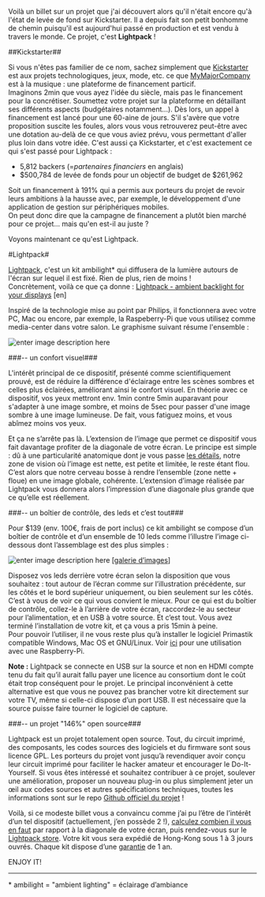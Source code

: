 <!--t Lightpack - un ambilight open source t-->

Voilà un billet sur un projet que j'ai découvert alors qu'il n'était encore qu'à l'état de levée de fond sur Kickstarter.
Il a depuis fait son petit bonhomme de chemin puisqu'il est aujourd'hui passé en production et est vendu à travers le monde. Ce projet, c'est **Lightpack** !

##Kickstarter##

Si vous n'êtes pas familier de ce nom, sachez simplement que [Kickstarter][1] est aux projets technologiques, jeux, mode, etc. ce que [MyMajorCompany][2] est à la musique : une plateforme de financement particif.  
Imaginons 2min que vous ayez l'idée du siècle, mais pas le financement pour la concrétiser. Soumettez votre projet sur la plateforme en détaillant ses différents aspects (budgétaires notamment...). Dès lors, un appel à financement est lancé pour une 60-aine de jours. S'il s'avère que votre proposition suscite les foules, alors vous vous retrouverez peut-être avec une dotation au-delà de ce que vous aviez prévu, vous permettant d'aller plus loin dans votre idée. C'est aussi ça Kickstarter, et c'est exactement ce qui s'est passé pour Lightpack :

- 5,812 backers (=*partenaires financiers* en anglais)
- $500,784 de levée de fonds pour un objectif de budget de $261,962

Soit un financement à 191% qui a permis aux porteurs du projet de revoir leurs ambitions à la hausse avec, par exemple, le développement d'une application de gestion sur périphériques mobiles.  
On peut donc dire que la campagne de financement a plutôt bien marché pour ce projet... mais qu'en est-il au juste ?

Voyons maintenant ce qu'est Lightpack.

#Lightpack#

[Lightpack][3], c'est un kit ambilight\* qui diffusera de la lumière autours de l'écran sur lequel il est fixé. Rien de plus, rien de moins !  
Concrètement, voilà ce que ça donne : [Lightpack - ambient backlight for your displays][4] [en]

Inspiré de la technologie mise au point par Philips, il fonctionnera avec votre PC, Mac ou encore, par exemple, la Raspeberry-Pi que vous utilisez comme media-center dans votre salon. Le graphisme suivant résume l'ensemble :

![enter image description here][5]

###-- un confort visuel###

L'intérêt principal de ce dispositif, présenté comme scientifiquement prouvé, est de réduire la différence d'éclairage entre les scènes sombres et celles plus éclairées, améliorant ainsi le confort visuel.
En théorie avec ce dispositif, vos yeux mettront env. 1min contre 5min auparavant pour s'adapter à une image sombre, et moins de 5sec pour passer d'une image sombre à une image lumineuse.
De fait, vous fatiguez moins, et vous abîmez moins vos yeux.

Et ça ne s’arrête pas là.
L’extension de l’image que permet ce dispositif vous fait davantage profiter de la diagonale de votre écran.
Le principe est simple : dû à une particularité anatomique dont je vous passe [les détails][6], notre zone de vision où l’image est nette, est petite et limitée, le reste étant flou.
C’est alors que notre cerveau bosse à rendre l’ensemble (zone nette + floue) en une image globale, cohérente.
L’extension d’image réalisée par Lightpack vous donnera alors l’impression d’une diagonale plus grande que ce qu’elle est réellement.

###-- un boîtier de contrôle, des leds et c’est tout###

Pour $139 (env. 100€, frais de port inclus) ce kit ambilight se compose d’un boîtier de contrôle et d’un ensemble de 10 leds comme l’illustre l’image ci-dessous dont l’assemblage est des plus simples :

![enter image description here][7]
\[[galerie d’images][8]\]

Disposez vos leds derrière votre écran selon la disposition que vous souhaitez : tout autour de l’écran comme sur l’illustration précédente, sur les côtés et le bord supérieur uniquement, ou bien seulement sur les côtés. C’est à vous de voir ce qui vous convient le mieux.
Pour ce qui est du boîtier de contrôle, collez-le à l’arrière de votre écran, raccordez-le au secteur pour l’alimentation, et en USB à votre source. Et c’est tout. Vous avez terminé l’installation de votre kit, et ça vous a pris 15min à peine.  
Pour pouvoir l’utiliser, il ne vous reste plus qu’à installer le logiciel Primastik compatible Windows, Mac OS et GNU/Linux. Voir [ici][9] pour une utilisation avec une Raspberry-Pi.

**Note :** Lightpack se connecte en USB sur la source et non en HDMI compte tenu du fait qu’il aurait fallu payer une licence au consortium dont le coût était trop conséquent pour le projet. 
Le principal inconvénient à cette alternative est que vous ne pouvez pas brancher votre kit directement sur votre TV, même si celle-ci dispose d’un port USB. Il est nécessaire que la source puisse faire tourner le logiciel de capture.

###-- un projet "146%" open source###

Lightpack est un projet totalement open source. Tout, du circuit imprimé, des composants, les codes sources des logiciels et du firmware sont sous licence GPL. Les porteurs du projet vont jusqu’à revendiquer avoir conçu leur circuit imprimé pour faciliter le hacker amateur et encourager le Do-It-Yourself.
Si vous êtes intéressé et souhaitez contribuer à ce projet, soulever une amélioration, proposer un nouveau plug-in ou plus simplement jeter un œil aux codes sources et autres spécifications techniques, toutes les informations sont sur le repo [Github officiel du projet][10] !


Voilà, si ce modeste billet vous a convaincu comme j’ai pu l’être de l’intérêt d’un tel dispositif (actuellement, j’en possède 2 !), [calculez combien il vous en faut][11] par rapport à la diagonale de votre écran, puis rendez-vous sur le [Lightpack store][12]. Votre kit vous sera expédié de Hong-Kong sous 1 à 3 jours ouvrés.
Chaque kit dispose d’une [garantie][13] de 1 an.

ENJOY IT!

-----
\* ambilight = "ambient lighting" = éclairage d’ambiance


  [1]: https://www.kickstarter.com/
  [2]: http://www.mymajorcompany.com/
  [3]: http://lightpack.tv/
  [4]: http://www.youtube.com/watch?v=KQWhYzBu5V8
  [5]: http://lightpack.tv/images/howitworks.jpg
  [6]: http://lightpack.tv/science
  [7]: https://lh4.googleusercontent.com/-WWMdJXXrG7w/UWwVhpTrCbI/AAAAAAAAMeo/aXrsCSdkjW4/w985-h607-no/IMG_0234.jpg
  [8]: https://plus.google.com/u/0/photos/+MikhailSannikov/albums/5867069291294378561
  [9]: http://blog.fredblain.org//2014/03/r-pi-lightpack-hyperion
  [10]: https://github.com/Atarity/Lightpack
  [11]: http://lightpack.tv/faq#multipack
  [12]: http://store.lightpack.tv/products/lightpack
  [13]: http://lightpack.tv/warranty